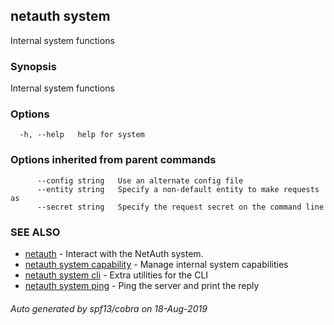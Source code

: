 ## netauth system

Internal system functions

### Synopsis

Internal system functions

### Options

```
  -h, --help   help for system
```

### Options inherited from parent commands

```
      --config string   Use an alternate config file
      --entity string   Specify a non-default entity to make requests as
      --secret string   Specify the request secret on the command line
```

### SEE ALSO

* [netauth](netauth.md)	 - Interact with the NetAuth system.
* [netauth system capability](netauth_system_capability.md)	 - Manage internal system capabilities
* [netauth system cli](netauth_system_cli.md)	 - Extra utilities for the CLI
* [netauth system ping](netauth_system_ping.md)	 - Ping the server and print the reply

###### Auto generated by spf13/cobra on 18-Aug-2019
